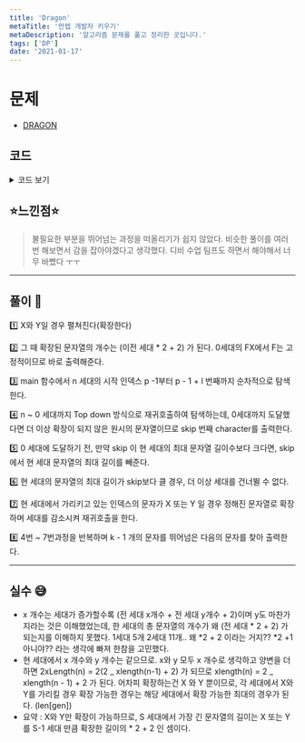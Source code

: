 ```yaml
---
title: 'Dragon'
metaTitle: '만렙 개발자 키우기'
metaDescription: '알고리즘 문제를 풀고 정리한 곳입니다.'
tags: ['DP']
date: '2021-01-17'
---
```


# 문제

- [DRAGON](https://www.algospot.com/judge/problem/read/DRAGON)

## 코드

<details><summary> 코드 보기 </summary>

```javascript
#include <iostream>
#include <vector>
#include <algorithm>
#include <string>
#include <cstring>

using namespace std;
const int MAX = 1000000000 + 1;
int length[51];
const string EXPAND_X = "X+YF";
const string EXPAND_Y = "FX-Y";
void precalc()
{
	length[0] = 1;
	for (int i = 1; i <= 50; ++i)
		length[i] = min(MAX, length[i - 1] * 2 + 2);
}
char expand(const string& drangonCurve, int generations, int skip)
{
	if (generations == 0)
	{
		return drangonCurve[skip];
	}
	for (int i = 0; i < drangonCurve.size(); ++i)
	{
		// 문자열이 확장되는 경우
		if (drangonCurve[i] == 'X' || drangonCurve[i] == 'Y')
		{
			if (skip >= length[generations])
				skip -= length[generations];
			else if (drangonCurve[i] == 'X')
				return expand(EXPAND_X, generations - 1, skip);
			else
				return expand(EXPAND_Y, generations - 1, skip);
		}
		// 확장 되지 않고 다음 글자로 넘어가는 경우
		else if (skip > 0)
			skip -= 1;
		// 더 이상 스킵하지 않는 경우
		else
			return drangonCurve[i];
	}
	return '#'; // 더미 코드
}
int main()
{
	int tc;
	cin >> tc;
	precalc();
	while (tc-- > 0)
	{
		int n, p, l;
		cin >> n >> p >> l;
		for(int i=0; i<l; ++i)
			cout << expand("FX", n, p + i - 1);
		cout << '\n';
	}
}
```

</details>

## ⭐️느낀점⭐️

> 불필요한 부분을 뛰어넘는 과정을 떠올리기가 쉽지 않았다. 비슷한 풀이를 여러번 해보면서 감을 잡아야겠다고 생각했다. 디비 수업 팀프도 하면서 해야해서 너무 바빴다 ㅜㅜ

<hr/>

## 풀이 📣

1️⃣ X와 Y일 경우 펼쳐진다(확장한다)

2️⃣ 그 때 확장된 문자열의 개수는 (이전 세대 \* 2 + 2) 가 된다. 0세대의 FX에서 F는 고정적이므로 바로 출력해준다.

3️⃣ main 함수에서 n 세대의 시작 인덱스 p -1부터 p - 1 + l 번째까지 순차적으로 탐색한다.

4️⃣ n ~ 0 세대까지 Top down 방식으로 재귀호출하여 탐색하는데, 0세대까지 도달했다면 더 이상 확장이 되지 않은 원시의 문자열이므로 skip 번째 character를 출력한다.

5️⃣ 0 세대에 도달하기 전, 만약 skip 이 현 세대의 최대 문자열 길이수보다 크다면, skip 에서 현 세대 문자열의 최대 길이를 빼준다.

6️⃣ 현 세대의 문자열의 최대 길이가 skip보다 클 경우, 더 이상 세대를 건너뛸 수 없다.

7️⃣ 현 세대에서 가리키고 있는 인덱스의 문자가 X 또는 Y 일 경우 정해진 문자열로 확장하며 세대를 감소시켜 재귀호출을 한다.

8️⃣ 4번 ~ 7번과정을 반복하며 k - 1 개의 문자를 뛰어넘은 다음의 문자를 찾아 출력한다.

<hr/>

## 실수 😅

- x 개수는 세대가 증가할수록 (전 세대 x개수 + 전 세대 y개수 + 2)이며 y도 마찬가지라는 것은 이해했었는데, 한 세대의 총 문자열의 개수가 왜 (전 세대 * 2 + 2) 가 되는지를 이해하지 못했다. 1세대 5개 2세대 11개.. 왜 *2 + 2 이라는 거지?? \*2 +1 아니야?? 라는 생각에 빠져 한참을 고민했다.
- 현 세대에서 x 개수와 y 개수는 같으므로. x와 y 모두 x 개수로 생각하고 양변을 더하면 2xLength(n) = 2(2 _ xlength(n-1) + 2) 가 되므로 xlength(n) = 2 _ xlength(n - 1) + 2 가 된다. 어차피 확장하는건 X 와 Y 뿐이므로, 각 세대에서 X와 Y를 가리킬 경우 확장 가능한 경우는 해당 세대에서 확장 가능한 최대의 경우가 된다. (len[gen])
- 요약 : X와 Y만 확장이 가능하므로, S 세대에서 가장 긴 문자열의 길이는 X 또는 Y를 S-1 세대 만큼 확장한 길이의 \* 2 + 2 인 셈이다.
